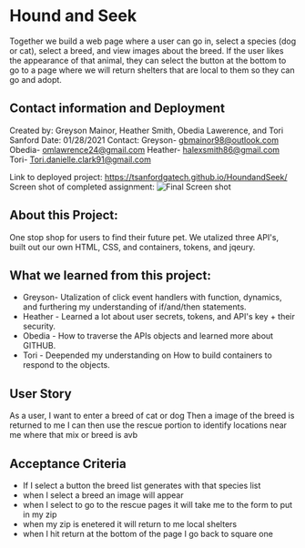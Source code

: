 # Hound and Seek
Together we build a web page where a user can go in, select a species (dog or cat), select a breed, and view images about the breed. If the user likes the appearance of that animal, they can select the button at the bottom to go to a page where we will return shelters that are local to them so they can go and adopt. 


## Contact information and Deployment
Created by: Greyson Mainor, Heather Smith, Obedia Lawerence, and Tori Sanford
Date: 01/28/2021
Contact: 
Greyson- gbmainor98@outlook.com
Obedia- omlawrence24@gmail.com
Heather- halexsmith86@gmail.com
Tori- Tori.danielle.clark91@gmail.com

Link to deployed project:  https://tsanfordgatech.github.io/HoundandSeek/
Screen shot of completed assignment: ![Final Screen shot](./sampleimages/hs.png)

## About this Project: 
One stop shop for users to find their future pet. We utalized three API's, built out our own HTML, CSS, and containers, tokens, and jqeury. 


## What we learned from this project: 
- Greyson- Utalization of click event handlers with function, dynamics, and furthering my understanding of if/and/then statements. 
- Heather - Learned a lot about user secrets, tokens, and API's key + their security. 
- Obedia - How to traverse the APIs objects and learned more about GITHUB.
- Tori - Deepended my understanding on How to build containers to respond to the objects. 


## User Story
As a user, I want to enter a breed of cat or dog 
Then a image of the breed is returned to me 
I can then use the rescue portion to identify locations near me where that mix or breed is avb

## Acceptance Criteria
- If I select a button the breed list generates with that species list 
- when I select a breed an image will appear
- when I select to go to the rescue pages it will take me to the form to put in my zip
- when my zip is enetered it will return to me local shelters
- when I hit return at the bottom of the page I go back to square one
